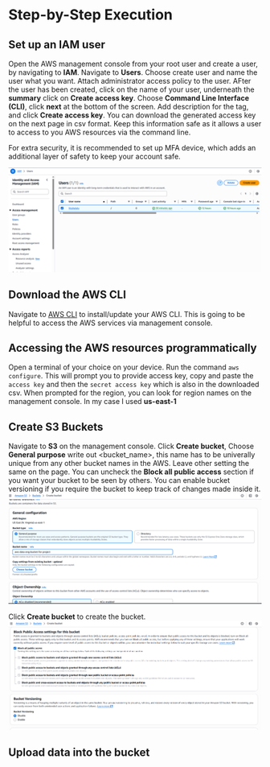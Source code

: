 # Step-by-Step Execution
## Set up an IAM user
Open the AWS management console from your root user and create a user, by navigating to **IAM**. Navigate to **Users**. Choose create user and name the user what you want. Attach administrator access policy to the user. AFter the user has been created, click on the name of your user, underneath the **summary** click on **Create access key**. Choose **Command Line Interface (CLI)**, click **next** at the bottom of the screen. Add description for the tag, and click **Create access key**. You can download the generated access key on the next page in csv format. Keep this information safe as it allows a user to access to you AWS resources via the command line.

For extra security, it is recommended to set up MFA device, which adds an additional layer of safety to keep your account safe.


![S3 Buckets](/End%20to%20end%20data%20engineering//Project%20documentation/screenshots/IAM_user.png)

## Download the AWS CLI
Navigate to [AWS CLI](https://docs.aws.amazon.com/cli/latest/userguide/getting-started-install.html) to install/update your AWS CLI. This is going to be helpful to access the AWS services via management console.

## Accessing the AWS resources programmatically
Open a terminal of your choice on your device. Run the command `aws configure`. This will prompt you to provide access key, copy and paste the `access key` and then the `secret access key` which is also in the downloaded csv.
When prompted for the region, you can look for region names on the management console. In my case I used **us-east-1**

## Create S3 Buckets
Navigate to **S3** on the management console. Click **Create bucket**, Choose **General purpose** write out <bucket_name>, this name has to be univerally unique from any other bucket names in the AWS. Leave other setting the same on the page. You can uncheck the **Block all public access** section if you want your bucket to be seen by others. You can enable bucket versioning if you require the bucket to keep track of changes made inside it.
![Bucket](/End%20to%20end%20data%20engineering//Project%20documentation/screenshots/creating_bucket.png)

Click **Create bucket** to create the bucket.
![Bucket](/End%20to%20end%20data%20engineering//Project%20documentation/screenshots/create_bucket_2.png)

## Upload data into the bucket
